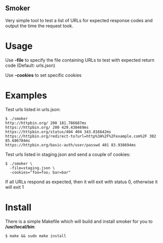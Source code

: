 Smoker
-----

Very simple tool to test a list of URLs for expected response codes and output the time the request took.

# Usage

Use **-file** to specify the file containing URLs to test with expected return code (Default: urls.json)

Use **-cookies** to set specific cookies


# Examples

Test urls listed in urls.json:

    $ ./smoker
    http://httpbin.org/ 200 181.786687ms
    https://httpbin.org/ 200 429.430469ms
    https://httpbin.org/status/404 404 343.816642ms
    https://httpbin.org/redirect-to?url=http%3A%2F%2Fexample.com%2F 302 85.686784ms
    https://httpbin.org/basic-auth/user/passwd 401 83.938694ms

Test urls listed in staging.json and send a couple of cookies:

    $ ./smoker \
      -file=staging.json \
      -cookies="foo=foo; bar=bar"

If all URLs respond as expected, then it will exit with status 0, otherwise it will exit 1


# Install

There is a simple Makefile which will build and install smoker for you to **/usr/local/bin**:

    $ make && sudo make install

